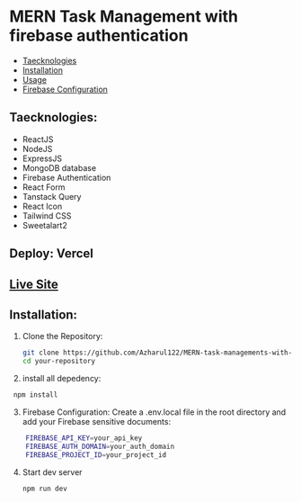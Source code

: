 
# MERN Task Management with firebase authentication

- [Taecknologies](#Taecknologies)
- [Installation](#installation)
- [Usage](#usage)
- [Firebase Configuration](#firebase-configuration)

## Taecknologies: 
-  ReactJS
-  NodeJS
-  ExpressJS
-  MongoDB database
-  Firebase Authentication
-  React Form
-  Tanstack Query
-  React Icon
-  Tailwind CSS
-  Sweetalart2
## Deploy: Vercel

## [Live Site](https://mern-task-managements-with-firebase-authentication.vercel.app/)

## Installation:

1. Clone the Repository:

   ```bash
   git clone https://github.com/Azharul122/MERN-task-managements-with-firebase-authentication.git
   cd your-repository

2. install all depedency:
```bash
 npm install
```

3. Firebase Configuration:
Create a .env.local file in the root directory and add your Firebase sensitive documents:
```bash
    FIREBASE_API_KEY=your_api_key
    FIREBASE_AUTH_DOMAIN=your_auth_domain
    FIREBASE_PROJECT_ID=your_project_id
   ```
4. Start dev server
   ```bash
   npm run dev
```
